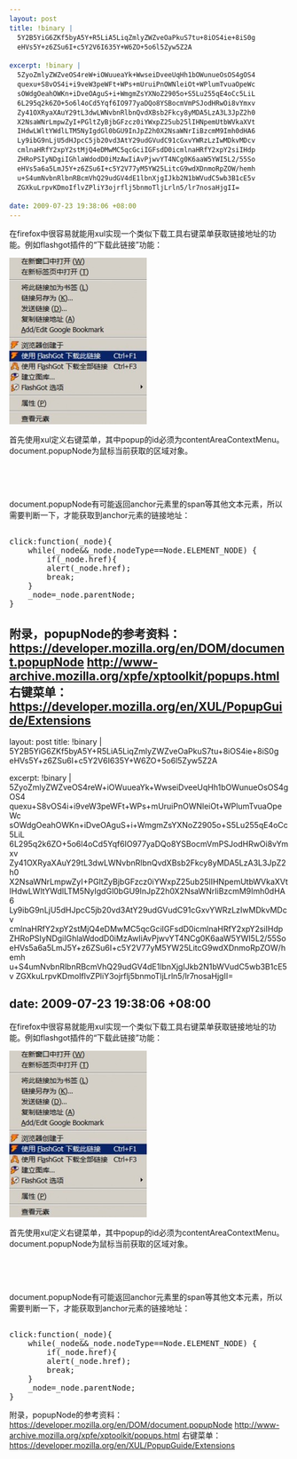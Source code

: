 ```yaml
--- 
layout: post
title: !binary |
  5Y2B5YiG6ZKf5byA5Y+R5LiA5LiqZmlyZWZveOaPkuS7tu+8iOS4ie+8iS0g
  eHVs5Y+z6ZSu6I+c5Y2V6I635Y+W6ZO+5o6l5Zyw5Z2A

excerpt: !binary |
  5ZyoZmlyZWZveOS4reW+iOWuueaYk+WwseiDveeUqHh1bOWunueOsOS4gOS4
  quexu+S8vOS4i+i9veW3peWFt+WPs+mUruiPnOWNleiOt+WPlumTvuaOpeWc
  sOWdgOeahOWKn+iDveOAguS+i+WmgmZsYXNoZ2905o+S5Lu255qE4oCc5LiL
  6L295q2k6ZO+5o6l4oCd5Yqf6IO977yaDQo8YSBocmVmPSJodHRwOi8vYmxv
  Zy41OXRyaXAuY29tL3dwLWNvbnRlbnQvdXBsb2Fkcy8yMDA5LzA3L3JpZ2h0
  X2NsaWNrLmpwZyI+PGltZyBjbGFzcz0iYWxpZ25ub25lIHNpemUtbWVkaXVt
  IHdwLWltYWdlLTM5NyIgdGl0bGU9InJpZ2h0X2NsaWNrIiBzcmM9Imh0dHA6
  Ly9ibG9nLjU5dHJpcC5jb20vd3AtY29udGVudC91cGxvYWRzLzIwMDkvMDcv
  cmlnaHRfY2xpY2stMjQ4eDMwMC5qcGciIGFsdD0icmlnaHRfY2xpY2siIHdp
  ZHRoPSIyNDgiIGhlaWdodD0iMzAwIiAvPjwvYT4NCg0K6aaW5YWI5L2/55So
  eHVs5a6a5LmJ5Y+z6ZSu6I+c5Y2V77yM5YW25LitcG9wdXDnmoRpZOW/hemh
  u+S4umNvbnRlbnRBcmVhQ29udGV4dE1lbnXjgIJkb2N1bWVudC5wb3B1cE5v
  ZGXkuLrpvKDmoIflvZPliY3ojrflj5bnmoTljLrln5/lr7nosaHjgII=

date: 2009-07-23 19:38:06 +08:00
---
```

在firefox中很容易就能用xul实现一个类似下载工具右键菜单获取链接地址的功能。例如flashgot插件的“下载此链接”功能：
<!--more-->
<a href="/assets/uploads/2009/07/right_click.jpg"><img class="alignnone size-medium wp-image-397" title="right_click" src="/assets/uploads/2009/07/right_click-248x300.jpg" alt="right_click" width="248" height="300" /></a>

首先使用xul定义右键菜单，其中popup的id必须为contentAreaContextMenu。document.popupNode为鼠标当前获取的区域对象。
<pre class=xml name=code>
<popup id="contentAreaContextMenu">
<menuitem id="1234" oncommand="kaixin.click(document.popupNode);" label="Login" image="chrome://kaixin/skin/login.png" accesskey="d"/>
</popup>
</pre>

document.popupNode有可能返回anchor元素里的span等其他文本元素，所以需要判断一下，才能获取到anchor元素的链接地址：
<pre class=xml name=code> 
click:function(_node){
    while(_node&&_node.nodeType==Node.ELEMENT_NODE) {
        if(_node.href){
        alert(_node.href);
        break;
    }
    _node=_node.parentNode;
}
</pre>

附录，popupNode的参考资料：
<a href="https://developer.mozilla.org/en/DOM/document.popupNode">https://developer.mozilla.org/en/DOM/document.popupNode</a>
<a href="http://www-archive.mozilla.org/xpfe/xptoolkit/popups.html">http://www-archive.mozilla.org/xpfe/xptoolkit/popups.html</a>
右键菜单：
<a href="https://developer.mozilla.org/en/XUL/PopupGuide/Extensions">https://developer.mozilla.org/en/XUL/PopupGuide/Extensions</a>
--- 
layout: post
title: !binary |
  5Y2B5YiG6ZKf5byA5Y+R5LiA5LiqZmlyZWZveOaPkuS7tu+8iOS4ie+8iS0g
  eHVs5Y+z6ZSu6I+c5Y2V6I635Y+W6ZO+5o6l5Zyw5Z2A

excerpt: !binary |
  5ZyoZmlyZWZveOS4reW+iOWuueaYk+WwseiDveeUqHh1bOWunueOsOS4gOS4
  quexu+S8vOS4i+i9veW3peWFt+WPs+mUruiPnOWNleiOt+WPlumTvuaOpeWc
  sOWdgOeahOWKn+iDveOAguS+i+WmgmZsYXNoZ2905o+S5Lu255qE4oCc5LiL
  6L295q2k6ZO+5o6l4oCd5Yqf6IO977yaDQo8YSBocmVmPSJodHRwOi8vYmxv
  Zy41OXRyaXAuY29tL3dwLWNvbnRlbnQvdXBsb2Fkcy8yMDA5LzA3L3JpZ2h0
  X2NsaWNrLmpwZyI+PGltZyBjbGFzcz0iYWxpZ25ub25lIHNpemUtbWVkaXVt
  IHdwLWltYWdlLTM5NyIgdGl0bGU9InJpZ2h0X2NsaWNrIiBzcmM9Imh0dHA6
  Ly9ibG9nLjU5dHJpcC5jb20vd3AtY29udGVudC91cGxvYWRzLzIwMDkvMDcv
  cmlnaHRfY2xpY2stMjQ4eDMwMC5qcGciIGFsdD0icmlnaHRfY2xpY2siIHdp
  ZHRoPSIyNDgiIGhlaWdodD0iMzAwIiAvPjwvYT4NCg0K6aaW5YWI5L2/55So
  eHVs5a6a5LmJ5Y+z6ZSu6I+c5Y2V77yM5YW25LitcG9wdXDnmoRpZOW/hemh
  u+S4umNvbnRlbnRBcmVhQ29udGV4dE1lbnXjgIJkb2N1bWVudC5wb3B1cE5v
  ZGXkuLrpvKDmoIflvZPliY3ojrflj5bnmoTljLrln5/lr7nosaHjgII=

date: 2009-07-23 19:38:06 +08:00
---
在firefox中很容易就能用xul实现一个类似下载工具右键菜单获取链接地址的功能。例如flashgot插件的“下载此链接”功能：
<!--more-->
<a href="/assets/uploads/2009/07/right_click.jpg"><img class="alignnone size-medium wp-image-397" title="right_click" src="/assets/uploads/2009/07/right_click-248x300.jpg" alt="right_click" width="248" height="300" /></a>

首先使用xul定义右键菜单，其中popup的id必须为contentAreaContextMenu。document.popupNode为鼠标当前获取的区域对象。
<pre class=xml name=code>
<popup id="contentAreaContextMenu">
<menuitem id="1234" oncommand="kaixin.click(document.popupNode);" label="Login" image="chrome://kaixin/skin/login.png" accesskey="d"/>
</popup>
</pre>

document.popupNode有可能返回anchor元素里的span等其他文本元素，所以需要判断一下，才能获取到anchor元素的链接地址：
<pre class=xml name=code> 
click:function(_node){
    while(_node&&_node.nodeType==Node.ELEMENT_NODE) {
        if(_node.href){
        alert(_node.href);
        break;
    }
    _node=_node.parentNode;
}
</pre>

附录，popupNode的参考资料：
<a href="https://developer.mozilla.org/en/DOM/document.popupNode">https://developer.mozilla.org/en/DOM/document.popupNode</a>
<a href="http://www-archive.mozilla.org/xpfe/xptoolkit/popups.html">http://www-archive.mozilla.org/xpfe/xptoolkit/popups.html</a>
右键菜单：
<a href="https://developer.mozilla.org/en/XUL/PopupGuide/Extensions">https://developer.mozilla.org/en/XUL/PopupGuide/Extensions</a>
